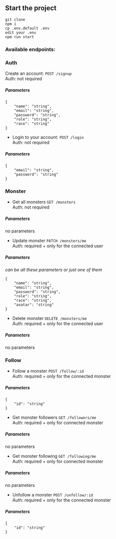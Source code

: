 ## Start the project

```
git clone
npm i
cp .env.default .env
edit your .env
npm run start
```

### Available endpoints:

### Auth

Create an account: `POST /signup`  
Auth: not required

##### Parameters

```
{
    "name": "string",
    "email": "string",
    "password": "string",
    "role": "string",
    "race": "string"
}
```
* Login to your account: `POST /login`  
Auth: not required

##### Parameters

```
{
	"email": "string",
	"password": "string"
}
```

### Monster

* Get all monsters `GET /monsters`  
Auth: not required

##### Parameters

no parameters

* Update monster `PATCH /monsters/me`  
Auth: required + only for the connected user

##### Parameters

*can be all these parameters or just one of them*
```
{
    "name": "string",
    "email": "string",
    "password": "string",
    "role": "string",
    "race": "string",
    "avatar": "string"
}
```

* Delete monster `DELETE /monsters/me`  
Auth: required + only for the connected user

##### Parameters

no parameters

### Follow

* Follow a monster `POST /follow/:id`  
Auth: required + only for the connected monster

##### Parameters

```
{
    "id": "string"
}
```

* Get monster followers `GET /followers/me`  
Auth: required + only for connected monster

##### Parameters

no parameters

* Get monster following `GET /following/me`  
Auth: required + only for connected monster

##### Parameters

no parameters

* Unfollow a monster `POST /unfollow/:id`  
Auth: required + only for the connected monster

##### Parameters

```
{
    "id": "string"
}
```

